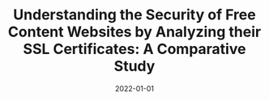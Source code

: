 ---
title: "Understanding the Security of Free Content Websites by Analyzing their SSL Certificates: A Comparative Study"
collection: publications
permalink: /publication/2022-01-01-Understanding-the-Security-of-Free-Content-Websites-by-Analyzing-their-SSL-Certificates-A-Comparative-Study
date: 2022-01-01
venue: 'In the proceedings of CySSS@AsiaCCS&apos;22: Proceedings of the 1st Workshop on Cybersecurity and Social Sciences, Nagasaki, Japan, 30 May 2022'
paperurl: 'https://doi.org/10.1145/3494108.3522769'
citation: ' Abdulrahman Alabduljabbar,  Runyu Ma,  Soohyeon Choi,  Rhongho Jang,  Songqing Chen,  David Mohaisen, &quot;Understanding the Security of Free Content Websites by Analyzing their SSL Certificates: A Comparative Study.&quot; In the proceedings of CySSS@AsiaCCS&amp;apos;22: Proceedings of the 1st Workshop on Cybersecurity and Social Sciences, Nagasaki, Japan, 30 May 2022, 2022.'
---
